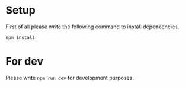 # Setup
First of all please write the following command to install dependencies.
```bash
npm install
```
# For dev
Please write `npm run dev` for development purposes.